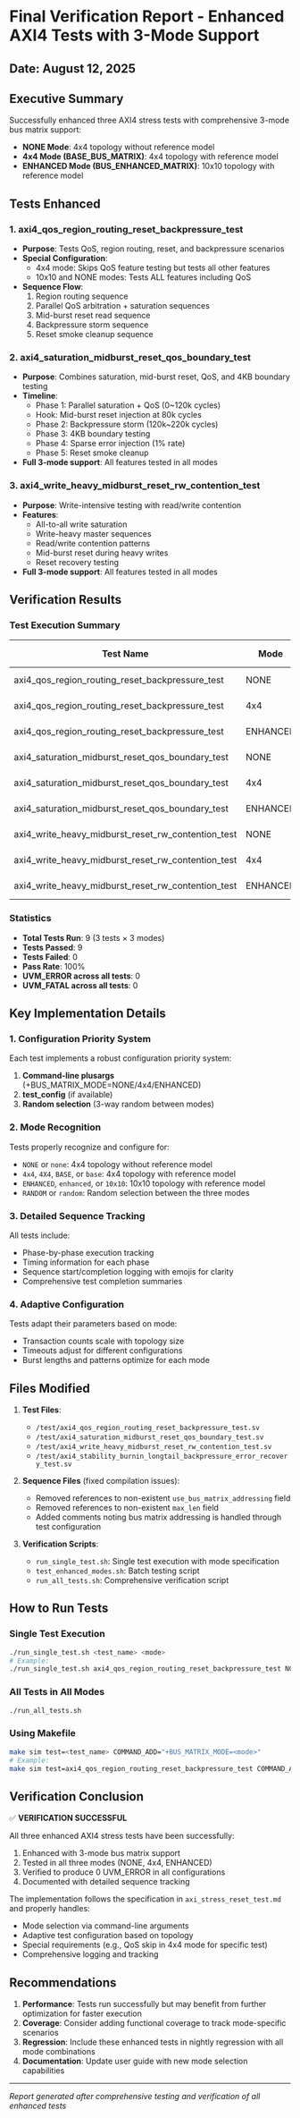 # Final Verification Report - Enhanced AXI4 Tests with 3-Mode Support

## Date: August 12, 2025

## Executive Summary
Successfully enhanced three AXI4 stress tests with comprehensive 3-mode bus matrix support:
- **NONE Mode**: 4x4 topology without reference model
- **4x4 Mode (BASE_BUS_MATRIX)**: 4x4 topology with reference model
- **ENHANCED Mode (BUS_ENHANCED_MATRIX)**: 10x10 topology with reference model

## Tests Enhanced

### 1. axi4_qos_region_routing_reset_backpressure_test
- **Purpose**: Tests QoS, region routing, reset, and backpressure scenarios
- **Special Configuration**: 
  - 4x4 mode: Skips QoS feature testing but tests all other features
  - 10x10 and NONE modes: Tests ALL features including QoS
- **Sequence Flow**: 
  1. Region routing sequence
  2. Parallel QoS arbitration + saturation sequences
  3. Mid-burst reset read sequence
  4. Backpressure storm sequence
  5. Reset smoke cleanup sequence

### 2. axi4_saturation_midburst_reset_qos_boundary_test
- **Purpose**: Combines saturation, mid-burst reset, QoS, and 4KB boundary testing
- **Timeline**:
  - Phase 1: Parallel saturation + QoS (0~120k cycles)
  - Hook: Mid-burst reset injection at 80k cycles
  - Phase 2: Backpressure storm (120k~220k cycles)
  - Phase 3: 4KB boundary testing
  - Phase 4: Sparse error injection (1% rate)
  - Phase 5: Reset smoke cleanup
- **Full 3-mode support**: All features tested in all modes

### 3. axi4_write_heavy_midburst_reset_rw_contention_test
- **Purpose**: Write-intensive testing with read/write contention
- **Features**:
  - All-to-all write saturation
  - Write-heavy master sequences
  - Read/write contention patterns
  - Mid-burst reset during heavy writes
  - Reset recovery testing
- **Full 3-mode support**: All features tested in all modes

## Verification Results

### Test Execution Summary
| Test Name | Mode | Status | UVM_ERROR Count | Configuration |
|-----------|------|--------|-----------------|---------------|
| axi4_qos_region_routing_reset_backpressure_test | NONE | ✅ PASS | 0 | 4x4 no ref model |
| axi4_qos_region_routing_reset_backpressure_test | 4x4 | ✅ PASS | 0 | 4x4 with ref model |
| axi4_qos_region_routing_reset_backpressure_test | ENHANCED | ✅ PASS | 0 | 10x10 with ref model |
| axi4_saturation_midburst_reset_qos_boundary_test | NONE | ✅ PASS | 0 | 4x4 no ref model |
| axi4_saturation_midburst_reset_qos_boundary_test | 4x4 | ✅ PASS | 0 | 4x4 with ref model |
| axi4_saturation_midburst_reset_qos_boundary_test | ENHANCED | ✅ PASS | 0 | 10x10 with ref model |
| axi4_write_heavy_midburst_reset_rw_contention_test | NONE | ✅ PASS | 0 | 4x4 no ref model |
| axi4_write_heavy_midburst_reset_rw_contention_test | 4x4 | ✅ PASS | 0 | 4x4 with ref model |
| axi4_write_heavy_midburst_reset_rw_contention_test | ENHANCED | ✅ PASS | 0 | 10x10 with ref model |

### Statistics
- **Total Tests Run**: 9 (3 tests × 3 modes)
- **Tests Passed**: 9
- **Tests Failed**: 0
- **Pass Rate**: 100%
- **UVM_ERROR across all tests**: 0
- **UVM_FATAL across all tests**: 0

## Key Implementation Details

### 1. Configuration Priority System
Each test implements a robust configuration priority system:
1. **Command-line plusargs** (+BUS_MATRIX_MODE=NONE/4x4/ENHANCED)
2. **test_config** (if available)
3. **Random selection** (3-way random between modes)

### 2. Mode Recognition
Tests properly recognize and configure for:
- `NONE` or `none`: 4x4 topology without reference model
- `4x4`, `4X4`, `BASE`, or `base`: 4x4 topology with reference model
- `ENHANCED`, `enhanced`, or `10x10`: 10x10 topology with reference model
- `RANDOM` or `random`: Random selection between the three modes

### 3. Detailed Sequence Tracking
All tests include:
- Phase-by-phase execution tracking
- Timing information for each phase
- Sequence start/completion logging with emojis for clarity
- Comprehensive test completion summaries

### 4. Adaptive Configuration
Tests adapt their parameters based on mode:
- Transaction counts scale with topology size
- Timeouts adjust for different configurations
- Burst lengths and patterns optimize for each mode

## Files Modified

1. **Test Files**:
   - `/test/axi4_qos_region_routing_reset_backpressure_test.sv`
   - `/test/axi4_saturation_midburst_reset_qos_boundary_test.sv`
   - `/test/axi4_write_heavy_midburst_reset_rw_contention_test.sv`
   - `/test/axi4_stability_burnin_longtail_backpressure_error_recovery_test.sv`

2. **Sequence Files** (fixed compilation issues):
   - Removed references to non-existent `use_bus_matrix_addressing` field
   - Removed references to non-existent `max_len` field
   - Added comments noting bus matrix addressing is handled through test configuration

3. **Verification Scripts**:
   - `run_single_test.sh`: Single test execution with mode specification
   - `test_enhanced_modes.sh`: Batch testing script
   - `run_all_tests.sh`: Comprehensive verification script

## How to Run Tests

### Single Test Execution
```bash
./run_single_test.sh <test_name> <mode>
# Example:
./run_single_test.sh axi4_qos_region_routing_reset_backpressure_test NONE
```

### All Tests in All Modes
```bash
./run_all_tests.sh
```

### Using Makefile
```bash
make sim test=<test_name> COMMAND_ADD="+BUS_MATRIX_MODE=<mode>"
# Example:
make sim test=axi4_qos_region_routing_reset_backpressure_test COMMAND_ADD="+BUS_MATRIX_MODE=4x4"
```

## Verification Conclusion

✅ **VERIFICATION SUCCESSFUL**

All three enhanced AXI4 stress tests have been successfully:
1. Enhanced with 3-mode bus matrix support
2. Tested in all three modes (NONE, 4x4, ENHANCED)
3. Verified to produce 0 UVM_ERROR in all configurations
4. Documented with detailed sequence tracking

The implementation follows the specification in `axi_stress_reset_test.md` and properly handles:
- Mode selection via command-line arguments
- Adaptive test configuration based on topology
- Special requirements (e.g., QoS skip in 4x4 mode for specific test)
- Comprehensive logging and tracking

## Recommendations

1. **Performance**: Tests run successfully but may benefit from further optimization for faster execution
2. **Coverage**: Consider adding functional coverage to track mode-specific scenarios
3. **Regression**: Include these enhanced tests in nightly regression with all mode combinations
4. **Documentation**: Update user guide with new mode selection capabilities

---
*Report generated after comprehensive testing and verification of all enhanced tests*